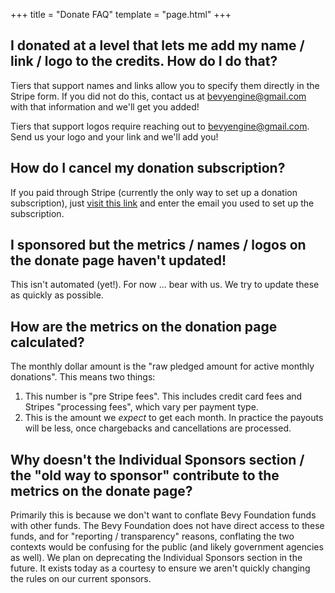 +++
title = "Donate FAQ"
template = "page.html"
+++

## I donated at a level that lets me add my name / link / logo to the credits. How do I do that?

Tiers that support names and links allow you to specify them directly in the Stripe form. If you did not do this, contact us at <bevyengine@gmail.com> with that information and we'll get you added!

Tiers that support logos require reaching out to <bevyengine@gmail.com>. Send us your logo and your link and we'll add you!

## How do I cancel my donation subscription?

If you paid through Stripe (currently the only way to set up a donation subscription), just [visit this link](https://billing.stripe.com/p/login/7sI3ee5OXbI7dgIaEE) and enter the email you used to set up the subscription.

## I sponsored but the metrics / names / logos on the donate page haven't updated!

This isn't automated (yet!). For now ... bear with us. We try to update these as quickly as possible.

## How are the metrics on the donation page calculated?

The monthly dollar amount is the "raw pledged amount for active monthly donations". This means two things:

1. This number is "pre Stripe fees". This includes credit card fees and Stripes "processing fees", which vary per payment type.
2. This is the amount we _expect_ to get each month. In practice the payouts will be less, once chargebacks and cancellations are processed.

## Why doesn't the Individual Sponsors section / the "old way to sponsor" contribute to the metrics on the donate page?

Primarily this is because we don't want to conflate Bevy Foundation funds with other funds. The Bevy Foundation does not have direct access to these funds, and for "reporting / transparency" reasons, conflating the two contexts would be confusing for the public (and likely government agencies as well). We plan on deprecating the Individual Sponsors section in the future. It exists today as a courtesy to ensure we aren't quickly changing the rules on our current sponsors.

